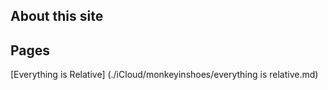 ## About this site 

## Pages
[Everything is Relative] (./iCloud/monkeyinshoes/everything is relative.md)
